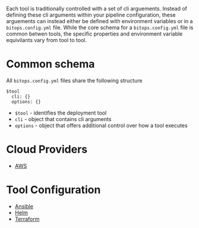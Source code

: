 Each tool is traditionally controlled with a set of cli arguements. Instead of defining these cli arguments within your pipeline configuration, these arguements can instead either be defined with environment variables or in a `bitops.config.yml` file. While the core schema for a `bitops.config.yml` file is common betwen tools, the specific properties and environment variable equivilants vary from tool to tool.

# Common schema
All `bitops.config.yml` files share the following structure
```
$tool
  cli: {}
  options: {}
```
* `$tool` - identifies the deployment tool
* `cli` - object that contains cli arguments
* `options` - object that offers additional control over how a tool executes

# Cloud Providers
* [AWS](/docs/configuration/configuration-aws.md)

# Tool Configuration
* [Ansible](/docs/configuration/configuration-ansible.md)
* [Helm](/docs/configuration/configuration-helm.md)
* [Terraform](/docs/configuration/configuration-terraform.md)
